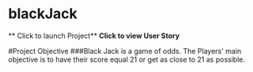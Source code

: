 # blackJack
** Click to launch Project**
**Click to view User Story**

#Project Objective
###Black Jack is a game of odds. The Players' main objective is to have their score equal 21 or get as close to 21 as possible. 
